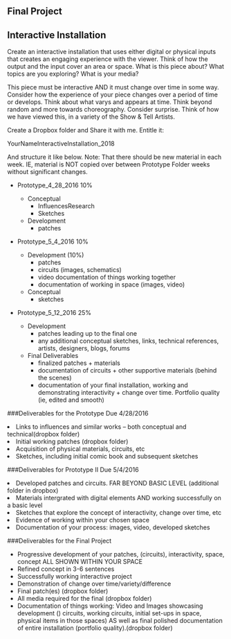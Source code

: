 ## Final Project
## Interactive Installation

Create an interactive installation that uses either digital or physical inputs that creates an engaging experience with the viewer. Think of how the output and the input cover an area or space. What is this piece about? What topics are you exploring? What is your media?

This piece must be interactive AND it must change over time in some way. Consider how the experience of your piece changes over a period of time or develops. Think about what varys and appears at time. Think beyond random and more towards choreography. Consider surprise. Think of how we have viewed this, in a variety of the Show & Tell Artists.

Create a Dropbox folder and Share it with me. Entitle it: 

YourNameInteractiveInstallation_2018

And structure it like below. Note: That there should be new material in each week. IE, material is NOT copied over between Prototype Folder weeks without significant changes.

- Prototype_4_28_2016 10%
	- Conceptual
		- InfluencesResearch
		- Sketches
	- Development
		- patches

- Prototype_5_4_2016 10%
	- Development (10%)
		- patches
		- circuits (images, schematics)
		- video documentation of things working together
		- documentation of working in space (images, video)
	- Conceptual
		- sketches

- Prototype_5_12_2016  25%
	- Development
		- patches leading up to the final one
		- any additional conceptual sketches, links, technical references, artists, designers, blogs, forums
	- Final Deliverables 
		- finalized patches + materials 
		- documentation of circuits + other supportive materials (behind the scenes)
		- documentation of your final installation, working and demonstrating interactivity + change over time. Portfolio quality (ie, edited and smooth)


###Deliverables for the Prototype Due  4/28/2016
<li>Links to influences and similar works – both conceptual and technical(dropbox folder)</li>
<li>Initial working patches (dropbox folder)</li>
<li>Acquisition of physical materials, circuits, etc </li>
<li>Sketches, including initial comic book and subsequent sketches</li>


###Deliverables for Prototype II Due 5/4/2016
<li> Developed patches and circuits. FAR BEYOND BASIC LEVEL (additional folder in dropbox)</li>
<li> Materials intergrated with digital elements AND working successfully on a basic level</li>
<li> Sketches that explore the concept of interactivity, change over time, etc </li>
<li> Evidence of working within your chosen space </li>
<li> Documentation of your process: images, video, developed sketches </li>



###Deliverables for the Final Project 
<ul>
<li> Progressive development of your patches, (circuits), interactivity, space, concept ALL SHOWN WITHIN YOUR SPACE</li>
<li>Refined concept in 3-6 sentences</li>
<li>Successfully working interactive project</li>
<li>Demonstration of change over time/variety/difference</li>
<li>Final patch(es) (dropbox folder)</li>
<li>All media required for the final (dropbox folder)</li>
<li>Documentation of things working: Video and Images showcasing development () circuits, working circuits, initial set-ups in space, physical items in those spaces) AS well as final polished documentation of entire installation (portfolio quality).(dropbox folder) </li>
</ul>
</ul>